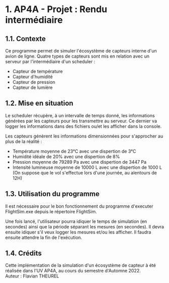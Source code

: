 # 1. AP4A - Projet : Rendu intermédiaire

## 1.1. Contexte

Ce programme permet de simuler l'écosystème de capteurs interne d'un avion de ligne. Quatre types de capteurs sont mis en relation avec un serveur par l'intermédiaire d'un scheduler :
  - Capteur de température
  - Capteur d'humidité
  - Capteur de pression
  - Capteur de lumière

## 1.2. Mise en situation

Le scheduler récupère, à un intervalle de temps donné, les informations générées par les capteurs pour les transmettre au serveur. Ce dernier va logger les informations dans des fichiers ou/et les afficher dans la console.

Les capteurs génèrent les informations dimensionnées pour s'approcher au plus de la réalité :
  - Température moyenne de 23°C avec une dispertion de 3°C
  - Humidité idéale de 20% avec une dispertion de 8%
  - Pression moyenne de 79289 Pa avec une dispertion de 3447 Pa
  - Intensité lumineuse moyenne de 10000 L avec une dispertion de 1000 L (On suppose que le vol s'effectue lors d'une journée, au alentours de 12H)

## 1.3. Utilisation du programme

Il est nécessaire pour le bon fonctionnement du programme d'executer FlightSim.exe depuis le répertoire FlightSim.

Une fois lancé, l'utilisateur pourra idiquer le temps de simulation (en secondes) ainsi que la période séparant les mesures (en secondes). Il devra ensuite idiquer s'il veux logger les mesures et/ou les afficher. Il faudra ensuite attendre la fin de l'exécution.

## 1.4. Crédits

Cette implémentation de la simulation d'un écosystème de capteur à été réalisée dans l'UV AP4A, au cours du semestre d'Automne 2022. <br>
Auteur : Flavian THEUREL